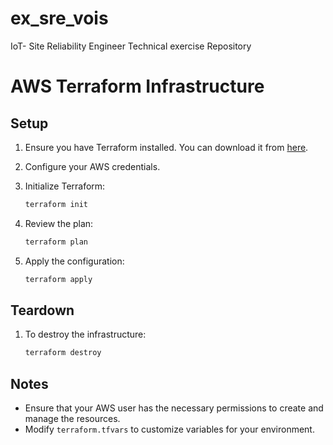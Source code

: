 # ex_sre_vois
IoT- Site Reliability Engineer Technical exercise Repository

# AWS Terraform Infrastructure

## Setup

1. Ensure you have Terraform installed. You can download it from [here](https://www.terraform.io/downloads.html).

2. Configure your AWS credentials.

3. Initialize Terraform:
    ```sh
    terraform init
    ```

4. Review the plan:
    ```sh
    terraform plan
    ```

5. Apply the configuration:
    ```sh
    terraform apply
    ```

## Teardown

1. To destroy the infrastructure:
    ```sh
    terraform destroy
    ```

## Notes

- Ensure that your AWS user has the necessary permissions to create and manage the resources.
- Modify `terraform.tfvars` to customize variables for your environment.
